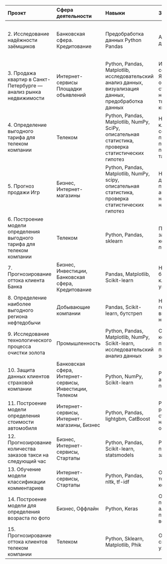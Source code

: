 
| Проэкт | Сфера деятельности  | Навыки   | Задача | Ключевые слова проэкта |
| :------| :-----------------  | :------------------- | :----- |:--------------------- |
| 2. Исследование надёжности заёмщиков | Банковская сфера. Кредитование| Предобработка данных Python Pandas | Анализ банковских данных | обработка данных, дубликаты, пропуски, категоризация, декомпозиция |
| 3. Продажа квартир в Санкт-Петербурге — анализ рынка недвижимости | Интернет-сервисы Площадки объявлений | Python, Pandas, Matplotlib, исследовательский анализ данныx,  визуализация данных, предобработка данных | Используя данные сервиса Яндекс.Недвижимость, определить рыночную стоимость объектов недвижимости и типичные параметры квартир | обработка данных, histogram, boxplot, scattermatrix,   категоризация, scatterplot,  фрод-мониторинг |
| 4. Определение выгодного тарифа для телеком компании | Телеком | Python, Pandas, Matplotlib, NumPy, SciPy, описательная статистика, проверка статистических гипотез | На основе данных клиентов оператора сотовой связи проанализировать поведение клиентов и поиск оптимального тарифа | обработка данных, histogram, boxplot, статистический тест,критерий Стьюдента |
| 5. Прогноз продажи Игр | Бизнес, Интернет-магазины | Python, Pandas, Matplotlib, NumPy, scipy, описательная статистика, проверка статистических гипотез | На основе общих данных продаж проанализировать актуальное направление продаж на предстоящий год | обработка данных, histogram, boxplot, статистический тест, критерий Стьюдента|
| 6. Построение модели определения выгодного тарифа для телеком компании | Телеком | Python, Pandas, sklearn | Построить модель для задачи классификации, которая выберет подходящий тариф | обработка данных, разработка бизнес-модели | 
| 7. Прогнозирование оттока клиента Банка | Бизнес, Инвестиции, Банковская сфера, Кредитование | Pandas, Matplotlib, Scikit-learn | На основе данных из банка определить клиент, который может уйти | классификация, подбор гиперпараметров, выбор модели МО |
| 8. Определение наиболее выгодного региона нефтедобычи | Добывающие компании | Pandas, Scikit-learn, бутстреп | На основе данных геологи разведки выбрать район добычи нефти | регрессия, разработка бизнес-модели, бутстреп |
| 9. Исследование технологического процесса очистки золота | Промышленность | Python, Pandas, Matplotlib, NumPy, Scikit-learn, исследовательский анализ данных | Спрогнозировать концентрацию золота при проведении процесса очистки золота | анализ данных, регрессия, кастомные метрики |
| 10. Защита данных клиентов страховой компании | Банковская сфера, Интернет-сервисы, Инвестиции, Телеком | Python, NumPy, Scikit-learn | Разработка модели анонимизации персональных данных | линейная алгебра, регрессия |
| 11. Построение модели определения стоимости автомобиля | Интернет-сервисы, Интернет-магазины, Бизнес | Python, Pandas, lightgbm, CatBoost | Разработка системы рекомендации стоимости автомобиля на основе его описания | градиентный бустинг, регрессия | 
| 12. Прогнозирование количества заказов такси на следующий час | Бизнес, Интернет-сервисы, Стартапы | Python, Pandas, Scikit-learn, statsmodels | Разработка системы предсказания объема заказа. | временные ряды, регрессия, предсказания | 
| 13. Обучение модели классификации комментариев | Интернет-сервисы, Стартапы | Python, Pandas, nltk, tf-idf | Определение токсичности комментарии. | Обработка естественного языка NLP |
| 14. Построение модели для определения возраста по фото | Бизнес, Оффлайн | Python, Keras | Определение возраста покупаля для продажи алкоголя и предложения товаров возрастных категорий | обработка изображений, нейронные сети |
| 15. Прогнозирование оттока клиентов телеком компании | Телеком | Python, Sklearn, Matplotlib, Phik | Определение склонности клиента к уходу из компании | Анализ данных, Классификация, Визуализация |

